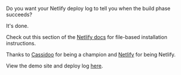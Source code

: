 Do you want your Netlify deploy log to tell you when the build phase succeeds?

It's done.

Check out this section of the [Netlify docs](https://docs.netlify.com/configure-builds/build-plugins/#file-based-installation) for file-based installation instructions.

Thanks to [Cassidoo](https://twitter.com/Netlify/status/1265644146691387394) for being a champion and [Netlify](https://docs.netlify.com/configure-builds/build-plugins) for being Netlify.

View the demo site and deploy log [here](https://its-done.netlify.app/).
